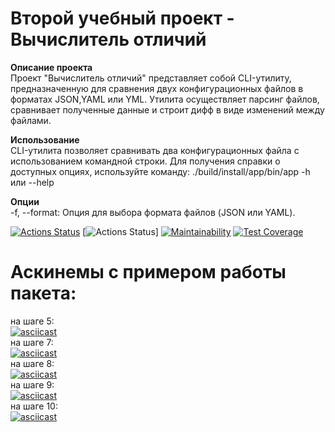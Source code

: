 # Второй учебный проект - Вычислитель отличий  
**Описание проекта**  
Проект "Вычислитель отличий" представляет собой CLI-утилиту, предназначенную для сравнения двух конфигурационных файлов в форматах JSON,YAML или YML. Утилита осуществляет парсинг файлов, сравнивает полученные данные и строит дифф в виде изменений между файлами.  

**Использование**  
CLI-утилита позволяет сравнивать два конфигурационных файла с использованием командной строки. Для получения справки о доступных опциях, используйте команду: ./build/install/app/bin/app -h или --help

**Опции**  
-f, --format: Опция для выбора формата файлов (JSON или YAML).

[![Actions Status](https://github.com/SpaceLudens/java-project-71/actions/workflows/hexlet-check.yml/badge.svg)](https://github.com/SpaceLudens/java-project-71/actions)
[![Actions Status](https://github.com/SpaceLudens/java-project-71/actions/workflows/main.yml/badge.svg)]
[![Maintainability](https://api.codeclimate.com/v1/badges/44471e5730a3454da086/maintainability)](https://codeclimate.com/github/SpaceLudens/java-project-71/maintainability)
[![Test Coverage](https://api.codeclimate.com/v1/badges/44471e5730a3454da086/test_coverage)](https://codeclimate.com/github/SpaceLudens/java-project-71/test_coverage)

# Аскинемы с примером работы пакета:
на шаге 5:  
[![asciicast](https://asciinema.org/a/jlWzBGZptRGOrBB2sKpTJEEZG.svg)](https://asciinema.org/a/jlWzBGZptRGOrBB2sKpTJEEZG)  
на шаге 7:  
[![asciicast](https://asciinema.org/a/fxluLZJcBu1h42zsZ4LUkt5XE.svg)](https://asciinema.org/a/fxluLZJcBu1h42zsZ4LUkt5XE)  
на шаге 8:  
[![asciicast](https://asciinema.org/a/KfrafeM9ZOL1HIOdvwXMpD3Q5.svg)](https://asciinema.org/a/KfrafeM9ZOL1HIOdvwXMpD3Q5)  
на шаге 9:  
[![asciicast](https://asciinema.org/a/vp2bDdbDoe8H81TneyjB2vvt2.svg)](https://asciinema.org/a/vp2bDdbDoe8H81TneyjB2vvt2)  
на шаге 10:  
[![asciicast](https://asciinema.org/a/mGH6B7DIyYLHINHGp7goDizYW.svg)](https://asciinema.org/a/mGH6B7DIyYLHINHGp7goDizYW)  

